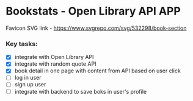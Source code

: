 # Bookstats - Open Library API APP

Favicon SVG link - https://www.svgrepo.com/svg/532298/book-section

### Key tasks:

- [x] integrate with Open Library API
- [x] integrate with random quote API
- [x] book detail in one page with content from API based on user click
- [ ] log in user
- [ ] sign up user
- [ ] integrate with backend to save boks in user's profile
